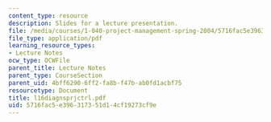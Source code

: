 ```yaml
---
content_type: resource
description: Slides for a lecture presentation.
file: /media/courses/1-040-project-management-spring-2004/5716fac5e396317351d14cf19273cf9e_l16diagnsprjctrl.pdf
file_type: application/pdf
learning_resource_types:
- Lecture Notes
ocw_type: OCWFile
parent_title: Lecture Notes
parent_type: CourseSection
parent_uid: 4bff6290-6ff2-fa8b-f47b-ab0fd1acbf75
resourcetype: Document
title: l16diagnsprjctrl.pdf
uid: 5716fac5-e396-3173-51d1-4cf19273cf9e
---
```

